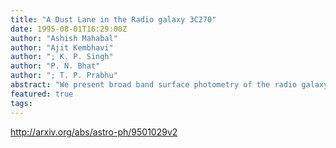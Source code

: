 ```yaml
---
title: "A Dust Lane in the Radio galaxy 3C270"
date: 1995-08-01T16:29:00Z
author: "Ashish Mahabal"
author: "Ajit Kembhavi"
author: "; K. P. Singh"
author: "P. N. Bhat"
author: "; T. P. Prabhu"
abstract: "We present broad band surface photometry of the radio galaxy 3C270 (NGC~4261). We find a distinct dust lane in the $V-R$ image of the galaxy, and determine its orientation and size. We use the major axis profile of the galaxy to estimate the optical depth of the dust lane, and discuss the significance of the lane to the shape of the galaxy."
featured: true
tags:
---
```

http://arxiv.org/abs/astro-ph/9501029v2